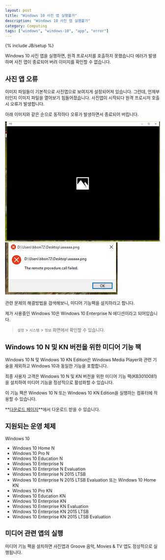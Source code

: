 ```yaml
---
layout: post
title: "Windows 10 사진 앱 실행불가"
description: "Windows 10 사진 앱 실행불가"
category: Computing
tags: ["windows", "windows-10", "app", "error"]
---
```

{% include JB/setup %}


Windows 10 사진 앱을 실행하면, 원격 프로시저를 호출하지 못했습니다 에러가 발생하며 사진 앱이 종료되어 버려 이미지를 확인할 수 없습니다.

## 사진 앱 오류

이미지 파일들이 기본적으로 사진앱으로 보여지게 설정되어져 있습니다.
그런데, 언제부터인지 이미지 파일을 열어보기 힘들어졌습니다. 사진앱이 시작되다 원격 프로시저 호출시 오류가 발생합니다.

아래 이미지와 같은 순으로 동작하다 오류가 발생하면서 종료되어 버립니다.

<a href="/images/2015/09/windows-10-media-pack/p-001.png" data-lightbox="galler1" rel="lightbox">
	<img src="/images/2015/09/windows-10-media-pack/p-001.png" rel="lightbox" class="img-responsive" />
</a>

<a href="/images/2015/09/windows-10-media-pack/p-002.png" data-lightbox="galler1" rel="lightbox">
	<img src="/images/2015/09/windows-10-media-pack/p-002.png" rel="lightbox" class="img-responsive" />
</a>

<!--
[![사진앱 시작](/images/2015/09/windows-10-media-pack/p-001.png)](/images/2015/09/windows-10-media-pack/p-001.png)

[![오류발생](/images/2015/09/windows-10-media-pack/p-002.png)](/images/2015/09/windows-10-media-pack/p-002.png)
-->
관련 문제의 해결방법을 검색해보니, 미디어 기능팩을 설치하라고 합니다.

제가 사용중인 Windows 10은 Windows 10 Enterprise N 에디션이라고 되어있습니다.

> `설정` > `시스템` > `정보` 화면에서 확인할 수 있습니다.

## Windows 10 N 및 KN 버전을 위한 미디어 기능 팩

Windows 10 N 및 Windows 10 KN Edition은 Windows Media Player와 관련 기술을 제외하고 Windows 10과 동일한 기능을 포함합니다.

최종 사용자 고객은 Windows 10 N 및 KN 버전을 위한 미디어 기능 팩(KB3010081)을 설치하여 미디어 기능을 정상적으로 활성화할 수 있습니다.

이 기능 팩은 Windows 10 N 또는 Windows 10 KN Edition을 실행하는 컴퓨터에 적용할 수 있습니다.

**[다운로드 페이지](https://www.microsoft.com/ko-kr/download/details.aspx?id=48231)**에서 다운로드 받을 수 있습니다.

## 지원되는 운영 체제

Windows 10

* Windows 10 Home N
* Windows 10 Pro N
* Windows 10 Education N
* Windows 10 Enterprise N
* Windows 10 Enterprise N Evaluation
* Windows 10 Enterprise N 2015 LTSB
* Windows 10 Enterprise N 2015 LTSB Evaluation 또는 Windows 10 Home KN
* Windows 10 Pro KN
* Windows 10 Education KN
* Windows 10 Enterprise KN
* Windows 10 Enterprise KN Evaluation
* Windows 10 Enterprise KN 2015 LTSB
* Windows 10 Enterprise KN 2015 LTSB Evaluation

## 미디어 관련 앱의 실행

미디어 기능 팩을 설치하면 사진앱과 Groove 음악, Movies & TV 앱도 정상적으로 실행됩니다.